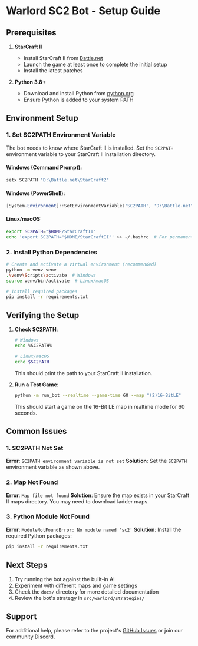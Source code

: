 # Warlord SC2 Bot - Setup Guide

## Prerequisites

1. **StarCraft II**
   - Install StarCraft II from [Battle.net](https://battle.net/)
   - Launch the game at least once to complete the initial setup
   - Install the latest patches

2. **Python 3.8+**
   - Download and install Python from [python.org](https://www.python.org/downloads/)
   - Ensure Python is added to your system PATH

## Environment Setup

### 1. Set SC2PATH Environment Variable

The bot needs to know where StarCraft II is installed. Set the `SC2PATH` environment variable to your StarCraft II installation directory.

#### Windows (Command Prompt):
```cmd
setx SC2PATH "D:\Battle.net\StarCraft2"
```

#### Windows (PowerShell):
```powershell
[System.Environment]::SetEnvironmentVariable('SC2PATH', 'D:\Battle.net\StarCraft2', 'User')
```

#### Linux/macOS:
```bash
export SC2PATH="$HOME/StarCraftII"
echo 'export SC2PATH="$HOME/StarCraftII"' >> ~/.bashrc  # For permanent setup
```

### 2. Install Python Dependencies

```bash
# Create and activate a virtual environment (recommended)
python -m venv venv
.\venv\Scripts\activate  # Windows
source venv/bin/activate  # Linux/macOS

# Install required packages
pip install -r requirements.txt
```

## Verifying the Setup

1. **Check SC2PATH**:
   ```bash
   # Windows
   echo %SC2PATH%
   
   # Linux/macOS
   echo $SC2PATH
   ```
   This should print the path to your StarCraft II installation.

2. **Run a Test Game**:
   ```bash
   python -m run_bot --realtime --game-time 60 --map "(2)16-BitLE"
   ```
   This should start a game on the 16-Bit LE map in realtime mode for 60 seconds.

## Common Issues

### 1. SC2PATH Not Set
**Error**: `SC2PATH environment variable is not set`
**Solution**: Set the `SC2PATH` environment variable as shown above.

### 2. Map Not Found
**Error**: `Map file not found`
**Solution**: Ensure the map exists in your StarCraft II maps directory. You may need to download ladder maps.

### 3. Python Module Not Found
**Error**: `ModuleNotFoundError: No module named 'sc2'`
**Solution**: Install the required Python packages:
```bash
pip install -r requirements.txt
```

## Next Steps

1. Try running the bot against the built-in AI
2. Experiment with different maps and game settings
3. Check the `docs/` directory for more detailed documentation
4. Review the bot's strategy in `src/warlord/strategies/`

## Support

For additional help, please refer to the project's [GitHub Issues](https://github.com/yourusername/warlord/issues) or join our community Discord.
